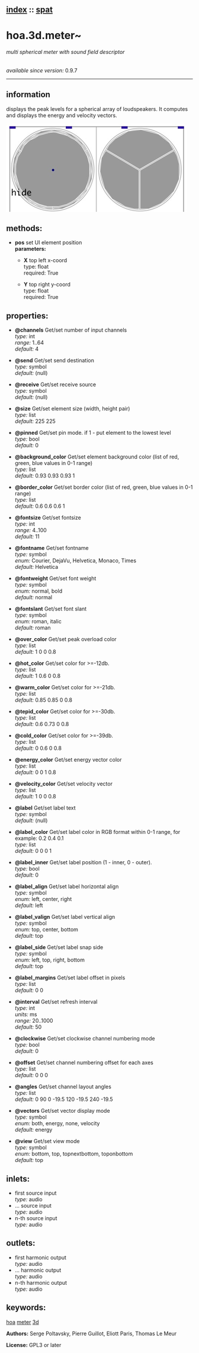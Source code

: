 [index](index.html) :: [spat](category_spat.html)
---

# hoa.3d.meter~

###### multi spherical meter with sound field descriptor

*available since version:* 0.9.7

---


## information
displays the peak levels for a spherical array of loudspeakers. It computes and displays the energy and velocity vectors.


[![example](../examples/img/hoa.3d.meter~.jpg)](../examples/pd/hoa.3d.meter~.pd)





## methods:

* **pos**
set UI element position<br>
  __parameters:__
  - **X** top left x-coord<br>
    type: float <br>
    required: True <br>

  - **Y** top right y-coord<br>
    type: float <br>
    required: True <br>




## properties:

* **@channels** 
Get/set number of input channels<br>
_type:_ int<br>
_range:_ 1..64<br>
_default:_ 4<br>

* **@send** 
Get/set send destination<br>
_type:_ symbol<br>
_default:_ (null)<br>

* **@receive** 
Get/set receive source<br>
_type:_ symbol<br>
_default:_ (null)<br>

* **@size** 
Get/set element size (width, height pair)<br>
_type:_ list<br>
_default:_ 225 225<br>

* **@pinned** 
Get/set pin mode. if 1 - put element to the lowest level<br>
_type:_ bool<br>
_default:_ 0<br>

* **@background_color** 
Get/set element background color (list of red, green, blue values in 0-1 range)<br>
_type:_ list<br>
_default:_ 0.93 0.93 0.93 1<br>

* **@border_color** 
Get/set border color (list of red, green, blue values in 0-1 range)<br>
_type:_ list<br>
_default:_ 0.6 0.6 0.6 1<br>

* **@fontsize** 
Get/set fontsize<br>
_type:_ int<br>
_range:_ 4..100<br>
_default:_ 11<br>

* **@fontname** 
Get/set fontname<br>
_type:_ symbol<br>
_enum:_ Courier, DejaVu, Helvetica, Monaco, Times<br>
_default:_ Helvetica<br>

* **@fontweight** 
Get/set font weight<br>
_type:_ symbol<br>
_enum:_ normal, bold<br>
_default:_ normal<br>

* **@fontslant** 
Get/set font slant<br>
_type:_ symbol<br>
_enum:_ roman, italic<br>
_default:_ roman<br>

* **@over_color** 
Get/set peak overload color<br>
_type:_ list<br>
_default:_ 1 0 0 0.8<br>

* **@hot_color** 
Get/set color for &gt;=-12db.<br>
_type:_ list<br>
_default:_ 1 0.6 0 0.8<br>

* **@warm_color** 
Get/set color for &gt;=-21db.<br>
_type:_ list<br>
_default:_ 0.85 0.85 0 0.8<br>

* **@tepid_color** 
Get/set color for &gt;=-30db.<br>
_type:_ list<br>
_default:_ 0.6 0.73 0 0.8<br>

* **@cold_color** 
Get/set color for &gt;=-39db.<br>
_type:_ list<br>
_default:_ 0 0.6 0 0.8<br>

* **@energy_color** 
Get/set energy vector color<br>
_type:_ list<br>
_default:_ 0 0 1 0.8<br>

* **@velocity_color** 
Get/set velocity vector<br>
_type:_ list<br>
_default:_ 1 0 0 0.8<br>

* **@label** 
Get/set label text<br>
_type:_ symbol<br>
_default:_ (null)<br>

* **@label_color** 
Get/set label color in RGB format within 0-1 range, for example: 0.2 0.4 0.1<br>
_type:_ list<br>
_default:_ 0 0 0 1<br>

* **@label_inner** 
Get/set label position (1 - inner, 0 - outer).<br>
_type:_ bool<br>
_default:_ 0<br>

* **@label_align** 
Get/set label horizontal align<br>
_type:_ symbol<br>
_enum:_ left, center, right<br>
_default:_ left<br>

* **@label_valign** 
Get/set label vertical align<br>
_type:_ symbol<br>
_enum:_ top, center, bottom<br>
_default:_ top<br>

* **@label_side** 
Get/set label snap side<br>
_type:_ symbol<br>
_enum:_ left, top, right, bottom<br>
_default:_ top<br>

* **@label_margins** 
Get/set label offset in pixels<br>
_type:_ list<br>
_default:_ 0 0<br>

* **@interval** 
Get/set refresh interval<br>
_type:_ int<br>
_units:_ ms<br>
_range:_ 20..1000<br>
_default:_ 50<br>

* **@clockwise** 
Get/set clockwise channel numbering mode<br>
_type:_ bool<br>
_default:_ 0<br>

* **@offset** 
Get/set channel numbering offset for each axes<br>
_type:_ list<br>
_default:_ 0 0 0<br>

* **@angles** 
Get/set channel layout angles<br>
_type:_ list<br>
_default:_ 0 90 0 -19.5 120 -19.5 240 -19.5<br>

* **@vectors** 
Get/set vector display mode<br>
_type:_ symbol<br>
_enum:_ both, energy, none, velocity<br>
_default:_ energy<br>

* **@view** 
Get/set view mode<br>
_type:_ symbol<br>
_enum:_ bottom, top, topnextbottom, toponbottom<br>
_default:_ top<br>



## inlets:

* first source input<br>
_type:_ audio
* ... source input<br>
_type:_ audio
* n-th source input<br>
_type:_ audio



## outlets:

* first harmonic output<br>
_type:_ audio
* ... harmonic output<br>
_type:_ audio
* n-th harmonic output<br>
_type:_ audio



## keywords:

[hoa](keywords/hoa.html)
[meter](keywords/meter.html)
[3d](keywords/3d.html)






**Authors:** Serge Poltavsky, Pierre Guillot, Eliott Paris, Thomas Le Meur




**License:** GPL3 or later






